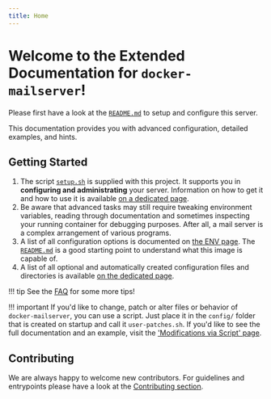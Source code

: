 ```yaml
---
title: Home
---
```


# Welcome to the Extended Documentation for `docker-mailserver`!

Please first have a look at the [`README.md`][github-file-readme] to setup and configure this server.

This documentation provides you with advanced configuration, detailed examples, and hints.

## Getting Started

1. The script [`setup.sh`][github-file-setupsh] is supplied with this project. It supports you in **configuring and administrating** your server. Information on how to get it and how to use it is available [on a dedicated page][docs-setupsh].
2. Be aware that advanced tasks may still require tweaking environment variables, reading through documentation and sometimes inspecting your running container for debugging purposes. After all, a mail server is a complex arrangement of various programs.
3. A list of all configuration options is documented on [the ENV page][docs-environment]. The [`README.md`][github-file-readme] is a good starting point to understand what this image is capable of.
4. A list of all optional and automatically created configuration files and directories is available [on the dedicated page][docs-optionalconfig].

!!! tip
    See the [FAQ][docs-faq] for some more tips!

!!! important
    If you'd like to change, patch or alter files or behavior of `docker-mailserver`, you can use a script. Just place it in the `config/` folder that is created on startup and call it `user-patches.sh`. If you'd like to see the full documentation and an example, visit the ['Modifications via Script' page][docs-userpatches].

## Contributing

We are always happy to welcome new contributors. For guidelines and entrypoints please have a look at the [Contributing section][docs-contributing].

[docs-contributing]: ./contributing/issues-and-pull-requests.md
[docs-faq]: ./faq.md
[docs-optionalconfig]: ./config/advanced/optional-config.md
[docs-setupsh]: ./config/setup.sh.md
[docs-userpatches]: ./config/advanced/override-defaults/user-patches.md
[docs-environment]: https://docker-mailserver.github.io/docker-mailserver/edge/config/environment/
[github-file-readme]: https://github.com/docker-mailserver/docker-mailserver/blob/master/README.md
[github-file-setupsh]: https://github.com/docker-mailserver/docker-mailserver/blob/master/setup.sh
